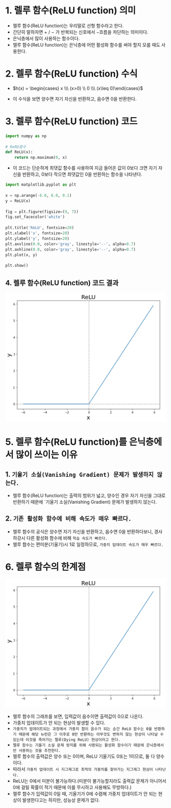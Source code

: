 # 1. 렐루 함수(ReLU function) 의미

- 렐루 함수(ReLU function)는 우리말로 선형 함수라고 한다.
- 간단히 말하자면 $+$ / $-$ 가 반복되는 신호에서 $-$흐름을 차단하는 의미이다.
- 은닉층에서 많이 사용하는 함수이다.
- 렐루 함수(ReLU function)는 은닉층에 어떤 활성화 함수를 써야 할지 모를 때도 사용한다.

# 2. 렐루 함수(ReLU function) 수식
- $h(x) = \begin{cases} x \\\ (x>0) \\ 0 \\\ (x\leq 0)\end{cases}$

- 이 수식을 보면 양수면 자기 자신을 반환하고, 음수면 0을 반환한다.

# 3. 렐루 함수(ReLU function) 코드
```python
import numpy as np

# ReRU함수
def ReLU(x):
    return np.maximum(0, x)
```

- 이 코드는 단순하게 최댓값 함수를 사용하여 지금 들어온 값이 0보다 크면 자기 자신을 반환하고, 0보다 작으면 최댓값인 0을 반환하는 함수을 나타낸다.

```python
import matplotlib.pyplot as plt

x = np.arange(-6.0, 6.0, 0.1)
y = ReLU(x)

fig = plt.figure(figsize=(9, 7))
fig.set_facecolor('white')

plt.title('ReLU', fontsize=20)
plt.xlabel('x', fontsize=20)
plt.ylabel('y', fontsize=20)
plt.axvline(0.0, color='gray', linestyle='--', alpha=0.7)
plt.axhline(0.0, color='gray', linestyle='--', alpha=0.7)
plt.plot(x, y)

plt.show()
```
## 4. 렐루 함수(ReLU function) 코드 결과

![alt text](./Picture/ReLU_function.png)

# 5. 렐루 함수(ReLU function)를 은닉층에서 많이 쓰이는 이유

## 1. `기울기 소실(Vanishing Gradient) 문제가 발생하지 않는다.`

- 렐루 함수(ReLU function)는 출력의 범위가 넓고, 양수인 경우 자기 자신을 그대로 반환하기 때문에 `기울기 소실(Vanishing Gradient) 문제가 발생하지 않는다.

## 2. `기존 활성화 함수에 비해 속도가 매우 빠르다.`

- 렐루 함수의 공식은 양수면 자기 자신을 반환하고, 음수면 0을 반환하다보니, 경사 하강시 다른 활성화 함수에 비해 `학습 속도가 빠르다.`
- 렐루 함수는 편미분(기울기)시 1로 일정하므로, `가중치 업데이트 속도가 매우 빠르다.`

# 6. 렐루 함수의 한계점

![alt text](./Picture/ReLU_function.png)

- 렐루 함수의 그래프를 보면, 입력값이 음수이면 출력값이 0으로 나온다.
- 가중치 업데이트가 안 되는 현상이 발생할 수 있다.
- `가중치가 업데이트되는 과정에서 가중치 합이 음수가 되는 순간 ReLU 함수는 0을 반환하기 때문에 해당 뉴런은 그 이후로 0만 반환하는 아무것도 변하지 않는 현상이 나타날 수 있는데 이것을 죽어가는 렐루(Dying ReLU) 현상이라고 한다.`
- `렐루 함수는 기울기 소실 문제 방지를 위해 사용되는 활성화 함수이기 때문에 은닉층에서만 사용하는 것을 추천한다.`
- 렐루 함수의 출력값은 양수 또는 0이며, ReLU 기울기도 0또는 1이므로, 둘 다 양수이다.
- 따라서 `가중치 업데이트 시 지그제그로 최적의 가중치를 찾아가는 지그재그 현상이 나타난다.`
- ReLU는 0에서 미분이 불가능하다.(미분이 불가능할지라도 출력값 문제가 아니어서 0에 걸릴 확률이 적기 때문에 이를 무시하고 사용해도 무방하다.)
- 렐루 함수가 입력값이 0일 때, 기울기가 0에 수렴해 가중치 업데이트가 안 되는 현상이 발생한다고는 하지만, 성능상 문제가 없다.

